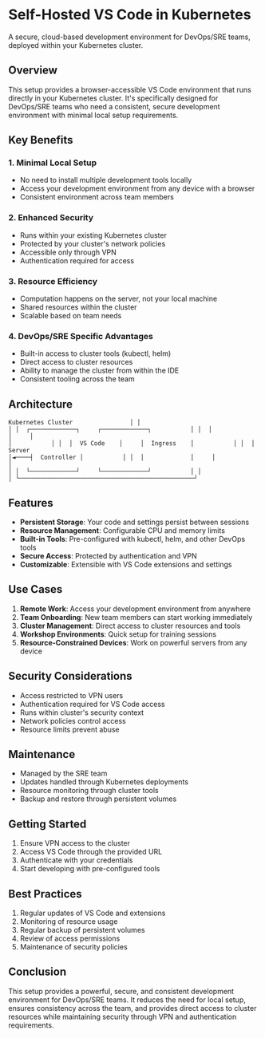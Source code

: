 # Self-Hosted VS Code in Kubernetes

A secure, cloud-based development environment for DevOps/SRE teams, deployed
within your Kubernetes cluster.

## Overview

This setup provides a browser-accessible VS Code environment that runs directly
in your Kubernetes cluster. It's specifically designed for DevOps/SRE teams who
need a consistent, secure development environment with minimal local setup
requirements.

## Key Benefits

### 1. Minimal Local Setup
- No need to install multiple development tools locally
- Access your development environment from any device with a browser
- Consistent environment across team members

### 2. Enhanced Security
- Runs within your existing Kubernetes cluster
- Protected by your cluster's network policies
- Accessible only through VPN
- Authentication required for access

### 3. Resource Efficiency
- Computation happens on the server, not your local machine
- Shared resources within the cluster
- Scalable based on team needs

### 4. DevOps/SRE Specific Advantages
- Built-in access to cluster tools (kubectl, helm)
- Direct access to cluster resources
- Ability to manage the cluster from within the IDE
- Consistent tooling across the team

## Architecture

``` ┌─────────────────────────────────────────────────┐ │
Kubernetes Cluster                │ │
│ │  ┌─────────────┐     ┌─────────────┐           │ │  │             │     │
│           │ │  │  VS Code    │     │  Ingress    │           │ │  │  Server
│◄────┤  Controller │           │ │  │             │     │             │
│ │  └─────────────┘     └─────────────┘           │ │
│ └─────────────────────────────────────────────────┘
```

## Features

- **Persistent Storage**: Your code and settings persist between sessions
- **Resource Management**: Configurable CPU and memory limits
- **Built-in Tools**: Pre-configured with kubectl, helm, and other DevOps tools
- **Secure Access**: Protected by authentication and VPN
- **Customizable**: Extensible with VS Code extensions and settings

## Use Cases

1. **Remote Work**: Access your development environment from anywhere
2. **Team Onboarding**: New team members can start working immediately
3. **Cluster Management**: Direct access to cluster resources and tools
4. **Workshop Environments**: Quick setup for training sessions
5. **Resource-Constrained Devices**: Work on powerful servers from any device

## Security Considerations

- Access restricted to VPN users
- Authentication required for VS Code access
- Runs within cluster's security context
- Network policies control access
- Resource limits prevent abuse

## Maintenance

- Managed by the SRE team
- Updates handled through Kubernetes deployments
- Resource monitoring through cluster tools
- Backup and restore through persistent volumes

## Getting Started

1. Ensure VPN access to the cluster
2. Access VS Code through the provided URL
3. Authenticate with your credentials
4. Start developing with pre-configured tools

## Best Practices

1. Regular updates of VS Code and extensions
2. Monitoring of resource usage
3. Regular backup of persistent volumes
4. Review of access permissions
5. Maintenance of security policies

## Conclusion

This setup provides a powerful, secure, and consistent development environment
for DevOps/SRE teams. It reduces the need for local setup, ensures consistency
across the team, and provides direct access to cluster resources while
maintaining security through VPN and authentication requirements. 
